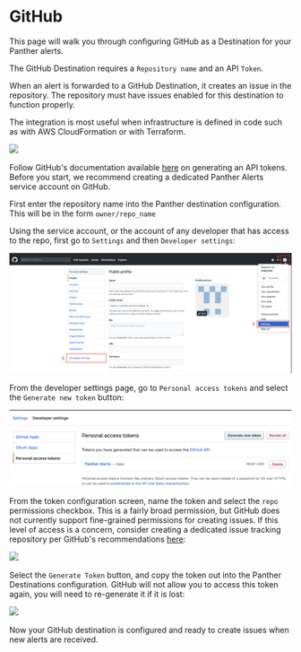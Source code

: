 # GitHub

This page will walk you through configuring GitHub as a Destination for your Panther alerts.

The GitHub Destination requires a `Repository name` and an API `Token`.

When an alert is forwarded to a GitHub Destination, it creates an issue in the repository. The repository must have issues enabled for this destination to function properly.

The integration is most useful when infrastructure is defined in code such as with AWS CloudFormation or with Terraform.

![](../.gitbook/assets/screen-shot-2019-10-21-at-12.48.52-pm.png)

Follow GitHub's documentation available [here](https://help.github.com/en/github/authenticating-to-github/creating-a-personal-access-token-for-the-command-line) on generating an API tokens. Before you start, we recommend creating a dedicated Panther Alerts service account on GitHub.

First enter the repository name into the Panther destination configuration. This will be in the form `owner/repo_name`

Using the service account, or the account of any developer that has access to the repo, first go to `Settings` and then `Developer settings`:

![](../.gitbook/assets/screen-shot-2019-10-23-at-10.18.30-am%20%282%29.png)

From the developer settings page, go to `Personal access tokens` and select the `Generate new token` button:

![](../.gitbook/assets/screen-shot-2019-10-23-at-10.22.52-am%20%282%29.png)

From the token configuration screen, name the token and select the `repo` permissions checkbox. This is a fairly broad permission, but GitHub does not currently support fine-grained permissions for creating issues. If this level of access is a concern, consider creating a dedicated issue tracking repository per GitHub's recommendations [here](https://help.github.com/en/github/creating-cloning-and-archiving-repositories/creating-an-issues-only-repository):

![](https://github.com/panther-labs/panther/tree/29e862ac82743a9ea1ce587d21562734241028da/docs/gitbook/.gitbook/assets/screen-shot-2019-10-23-at-10.24.35-am%20%281%29.png)

Select the `Generate Token` button, and copy the token out into the Panther Destinations configuration. GitHub will not allow you to access this token again, you will need to re-generate it if it is lost:

![](../.gitbook/assets/screen-shot-2019-10-23-at-10.14.48-am.png)

Now your GitHub destination is configured and ready to create issues when new alerts are received.

